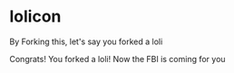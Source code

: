 # lolicon
By Forking this, let's say you forked a loli

Congrats! You forked a loli! Now the FBI is coming for you
